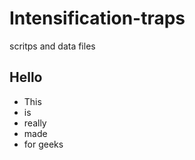# Intensification-traps
scritps and data files

## Hello

* This  
* is
* really 
* made
* for geeks


